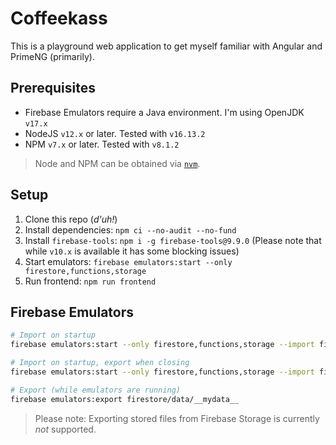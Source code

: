 # Coffeekass

This is a playground web application to get myself familiar with Angular and PrimeNG (primarily).

## Prerequisites

* Firebase Emulators require a Java environment. I'm using OpenJDK `v17.x`
* NodeJS `v12.x` or later. Tested with `v16.13.2`
* NPM `v7.x` or later. Tested with `v8.1.2`

> Node and NPM can be obtained via [`nvm`](https://github.com/nvm-sh/nvm).

## Setup

1. Clone this repo (*d'uh!*)
2. Install dependencies: `npm ci --no-audit --no-fund`
3. Install `firebase-tools`: `npm i -g firebase-tools@9.9.0` (Please note that while `v10.x` is available it has some blocking issues)
4. Start emulators: `firebase emulators:start --only firestore,functions,storage`
5. Run frontend: `npm run frontend`


## Firebase Emulators

```bash
# Import on startup
firebase emulators:start --only firestore,functions,storage --import firestore/data/default

# Import on startup, export when closing
firebase emulators:start --only firestore,functions,storage --import firestore/data/default --export-on-exit

# Export (while emulators are running)
firebase emulators:export firestore/data/__mydata__
```

> Please note: Exporting stored files from Firebase Storage is currently *not* supported.
